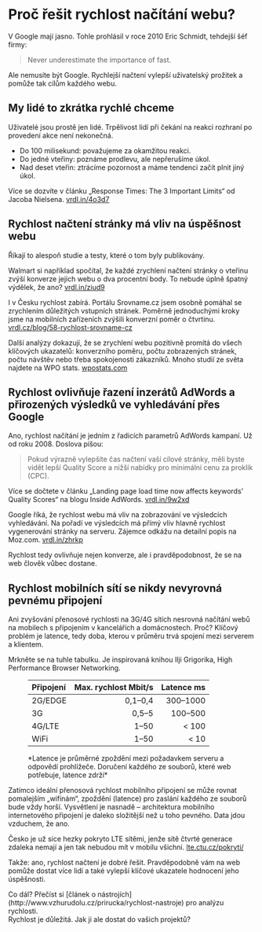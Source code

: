 # Proč řešit rychlost načítání webu?

V Google mají jasno. Tohle prohlásil v roce 2010 Eric Schmidt, tehdejší šéf firmy:

> Never underestimate the importance of fast.

Ale nemusíte být Google. Rychlejší načtení vylepší uživatelský prožitek a pomůže tak cílům každého webu.

<!-- AdSnippet -->


## My lidé to zkrátka rychlé chceme

Uživatelé jsou prostě jen lidé. Trpělivost lidí při čekání na reakci rozhraní po provedení akce není nekonečná.

* Do 100 milisekund: považujeme za okamžitou reakci.
* Do jedné vteřiny: poznáme prodlevu, ale nepřerušíme úkol.
* Nad deset vteřin: ztrácíme pozornost a máme tendenci začít plnit jiný úkol.

Více se dozvíte v článku „Response Times: The 3 Important Limits“ od Jacoba Nielsena. [vrdl.in/4o3d7](https://www.nngroup.com/articles/response-times-3-important-limits/)

## Rychlost načtení stránky má vliv na úspěšnost webu

Říkají to alespoň studie a testy, které o tom byly publikovány.

Walmart si například spočítal, že každé zrychlení načtení stránky o vteřinu  zvýší konverze jejich webu o dva procentní body. To nebude úplně špatný výdělek, že ano? [vrdl.in/ziud9](http://www.slideshare.net/devonauerswald/walmart-pagespeedslide/46)

<!-- AdSnippet -->

I v Česku rychlost zabírá. Portálu Srovname.cz jsem osobně pomáhal se zrychlením důležitých vstupních stránek. Poměrně jednoduchými kroky jsme na mobilních zařízeních zvýšili konverzní poměr o čtvrtinu. [vrdl.cz/blog/58-rychlost-srovname-cz](http://www.vzhurudolu.cz/blog/58-rychlost-srovname-cz)

Další analýzy dokazují, že se zrychlení webu pozitivně promítá do všech klíčových ukazatelů: konverzního poměru, počtu zobrazených stránek, počtu návštěv nebo třeba spokojenosti zákazníků. Mnoho studií ze světa najdete na WPO stats. [wpostats.com](https://wpostats.com/)


## Rychlost ovlivňuje řazení inzerátů AdWords a přirozených výsledků ve vyhledávání přes Google

Ano, rychlost načítání je jedním z řadicích parametrů AdWords kampaní. Už od roku 2008. Doslova píšou:

>  Pokud výrazně vylepšíte čas načtení vaší cílové stránky, měli byste vidět lepší Quality Score a nižší nabídky pro minimální cenu za proklik (CPC).

Více se dočtete v článku „Landing page load time now affects keywords' Quality Scores“ na blogu Inside AdWords. [vrdl.in/9w2xd](http://adwords.blogspot.cz/2008/06/landing-page-load-time-now-affects.html)

Google říká, že rychlost webu má vliv na zobrazování ve výsledcích vyhledávání. Na pořadí ve výsledcích má přímý vliv hlavně rychlost vygenerování stránky na serveru. Zájemce odkážu na detailní popis na Moz.com. [vrdl.in/zhrkp](https://moz.com/blog/how-website-speed-actually-impacts-search-ranking)

Rychlost tedy ovlivňuje nejen konverze, ale i pravděpodobnost, že se na web člověk vůbec dostane. 


## Rychlost mobilních sítí se nikdy nevyrovná pevnému připojení

Ani zvyšování přenosové rychlosti na 3G/4G sítích nesrovná načítání webů na mobilech s připojením v kancelářích a domácnostech. Proč? Klíčový problém je latence, tedy doba, kterou v průměru trvá spojení mezi serverem a klientem.

Mrkněte se na tuhle tabulku. Je inspirovaná knihou Ilji Grigorika, High Performance Browser Networking.

<figure markdown="1">

| Připojení    | Max. rychlost Mbit/s   |  Latence ms |
| :----------- | ---------------------: | -----------:|
| 2G/EDGE      |  0,1–0,4               |  300–1000   |
| 3G           |   0,5–5                |  100–500    |
| 4G/LTE       |   1–50                 |   < 100     |
| WiFi         |   1–50                 |   < 10      |

<figcaption markdown="1">    
  *Latence je průměrné zpoždění mezi požadavkem serveru a odpovědí prohlížeče. Doručení každého ze souborů, které web potřebuje, latence zdrží*
</figcaption> 

</figure>

Zatímco ideální přenosová rychlost mobilního připojení se může rovnat pomalejším „wifinám“, zpoždění (latence) pro zaslání každého ze souborů bude vždy horší. Vysvětlení je nasnadě – architektura mobilního internetového připojení je daleko složitější než u toho pevného. Data jdou vzduchem, že ano.

Česko je už sice hezky pokryto LTE sítěmi, jenže sítě čtvrté generace zdaleka nemají a jen tak nebudou mít v mobilu všichni. [lte.ctu.cz/pokryti/](http://lte.ctu.cz/pokryti/)

Takže: ano, rychlost načtení je dobré řešit. Pravděpodobně vám na web pomůže dostat více lidí a také vylepší klíčové ukazatele hodnocení jeho úspěšnosti. 

<div class="web-only" markdown="1">
Co dál? Přečíst si [článek o nástrojích](http://www.vzhurudolu.cz/prirucka/rychlost-nastroje) pro analýzu rychlosti.
</div>

<div class="ebook-only" markdown="1">
Rychlost je důležitá. Jak ji ale dostat do vašich projektů?
</div>
